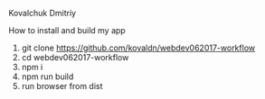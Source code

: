 Kovalchuk Dmitriy

How to install and build my app

1. git clone https://github.com/kovaldn/webdev062017-workflow 
2. cd webdev062017-workflow
3. npm i
4. npm run build
5. run browser from dist